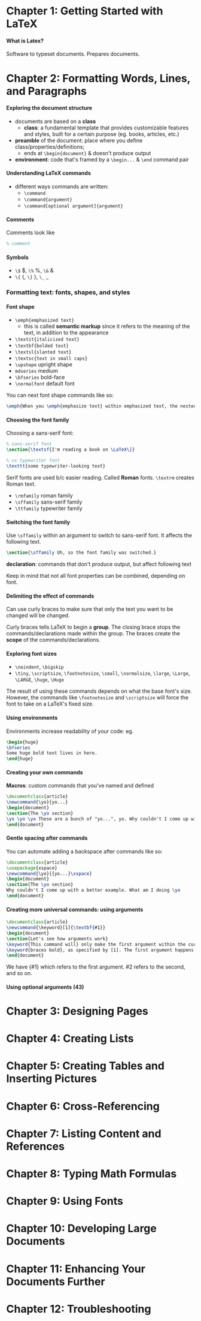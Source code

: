 # Chapter 1: Getting Started with LaTeX

####  What is Latex?

Software to typeset documents. Prepares documents.


# Chapter 2: Formatting Words, Lines, and Paragraphs

#### Exploring the document structure

* documents are based on a __class__
    - __class__: a fundamental template that provides customizable features and styles, built for a certain purpose (eg. books, articles, etc.)
* __preamble__ of the document: place where you define class/properties/definitions;
    - ends at `\begin{document}` & doesn't produce output
* __environment__: code that's framed by a `\begin...` & `\end` command pair


#### Understanding LaTeX commands

* different ways commands are written:
    - `\command`
    - `\command{argument}`
    - `\command[optional argument]{argument}`


#### Comments

Comments look like

```latex
% comment
```


#### Symbols

* `\$` $, `\%` %, `\&` &
* `\{` {, `\}` }, `\_` _


### Formatting text: fonts, shapes, and styles

#### Font shape

* `\emph{emphasized text}`
    - this is called __semantic markup__ since it refers to the meaning of the text, in addition to the appearance
* `\textit{italicized text}`
* `\textbf{bolded text}`
* `\textsl{slanted text}`
* `\textsc{text in small caps}`
* `\upshape` upright shape
* `mdseries` medium
* `\bfseries` bold-face
* `\normalfont` default font

You can next font shape commands like so:

```latex
\emph{When you \emph{emphasize text} within emphasized text, the nested emphasized text looks normal.}
```


#### Choosing the font family

Choosing a sans-serif font:

```latex
% sans-serif font
\section{\textsf{I'm reading a book on \LaTeX\}}

% vs typewriter font
\texttt{some typewriter-looking text}
```

Serif fonts are used b/c easier reading. Called __Roman__ fonts.
`\textrm` creates Roman text.

* `\rmfamily` roman family
* `\sffamily` sans-serif family
* `\ttfamily` typewriter family


#### Switching the font family

Use `\sffamily` within an argument to switch to sans-serif font. It affects the following text.

```latex
\section{\sffamily Uh, so the font family was switched.}
```

__declaration__: commands that don't produce output, but affect following text

Keep in mind that not all font properties can be combined, depending on font.


#### Delimiting the effect of commands

Can use curly braces to make sure that only the text you want to be changed will be changed.

Curly braces tells LaTeX to begin a __group__. The closing brace stops the commands/declarations made within the group. The braces create the __scope__ of the commands/declarations.


#### Exploring font sizes

* `\noindent`, `\bigskip`
* `\tiny`, `\scriptsize`, `\footnotesize`, `\small`, `\normalsize`, `\large`, `\Large`, `\LARGE`, `\huge`, `\Huge`

The result of using these commands depends on what the base font's size. However, the commands like `\footnotesize` and `\scriptsize` will force the font to take on a LaTeX's fixed size.


#### Using environments

Environments increase readability of your code: eg.

```latex
\begin{huge}
\bfseries
Some huge bold text lives in here.
\end{huge}
```


#### Creating your own commands

__Macros__: custom commands that you've named and defined

```latex
\documentclass{article}
\newcommand{\yo}{yo...}
\begin{document}
\section{The \yo section}
\yo \yo \yo These are a bunch of "yo...", yo. Why couldn't I come up with a better example. What am I doing \yo
\end{document}
```


#### Gentle spacing after commands

You can automate adding a backspace after commands like so:

```latex
\documentclass{article}
\usepackage{xspace}
\newcommand{\yo}{{yo...}\xspace}
\begin{document}
\section{The \yo section}
Why couldn't I come up with a better example. What am I doing \yo
\end{document}
```


#### Creating more universal commands: using arguments

```latex
\documentclass{article}
\newcommand{\keyword}[1]{\textbf{#1}}
\begin{document}
\section{Let's see how arguments work}
\keyword{This command will} only make the first argument within the curly
\keyword{braces bold}, as specified by [1]. The first argument happens to be the entirety of the brackets' content. I wonder why.
\end{document}
```

We have {#1} which refers to the first argument. #2 refers to the second, and so on.


#### Using optional arguments (43)


# Chapter 3: Designing Pages

# Chapter 4: Creating Lists

# Chapter 5: Creating Tables and Inserting Pictures

# Chapter 6: Cross-Referencing

# Chapter 7: Listing Content and References

# Chapter 8: Typing Math Formulas

# Chapter 9: Using Fonts

# Chapter 10: Developing Large Documents

# Chapter 11: Enhancing Your Documents Further

# Chapter 12: Troubleshooting
